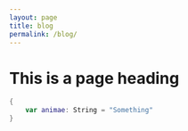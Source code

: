 ```yaml
---
layout: page
title: blog
permalink: /blog/
---
```



# This is a page heading

```swift
{
    var animae: String = "Something"
}
```
<!-- 
# [That Menu App](https://www.thatmenuapp.com)

# ![logo](assets/images/midPixelLogotest.png) -->